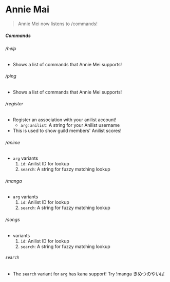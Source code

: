 # Annie Mai

> Annie Mei now listens to /commands!

##### Commands

###### /help

- Shows a list of commands that Annie Mei supports!

###### /ping

- Shows a list of commands that Annie Mei supports!

###### /register

- Register an association with your anilist account!
  - `arg`: `anilist`: A string for your Anilist username
- This is used to show guild members' Anilist scores!

###### /anime

- `arg` variants
  1. `id`: Anilist ID for lookup
  2. `search`: A string for fuzzy matching lookup

###### /manga

- `arg` variants
  1. `id`: Anilist ID for lookup
  2. `search`: A string for fuzzy matching lookup

###### /songs

- variants
  1. `id`: Anilist ID for lookup
  2. `search`: A string for fuzzy matching lookup

###### `search`

- The `search` variant for `arg` has kana support!
  Try !manga きめつのやいば

<!-- TODO: Optimize Binary -> https://lifthrasiir.github.io/rustlog/why-is-a-rust-executable-large.html -->
<!-- TODO: Maybe Try to get Spotify links for songs? -->
<!-- TODO: Add Character and Studio query -->
